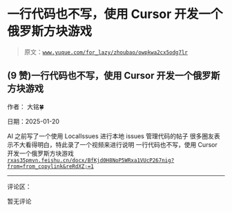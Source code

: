 # 一行代码也不写，使用 Cursor 开发一个俄罗斯方块游戏

> 原文：[`www.yuque.com/for_lazy/zhoubao/owpkwa2cx5odg7lr`](https://www.yuque.com/for_lazy/zhoubao/owpkwa2cx5odg7lr)

## (9 赞)一行代码也不写，使用 Cursor 开发一个俄罗斯方块游戏

作者： 大铭🍀

日期：2025-01-20

AI 之前写了一个使用 LocalIssues 进行本地 issues 管理代码的帖子 很多圈友表示不大看得明白，特此录了一个视频来进行说明
一行代码也不写，使用 Cursor 开发一个俄罗斯方块游戏 [`rxas35pmvn.feishu.cn/docx/BfKjd0H8NoP5WRxa1VUcP267nig?from=from_copylink&reRdXZ;=1`](https://rxas35pmvn.feishu.cn/docx/BfKjd0H8NoP5WRxa1VUcP267nig?from=from_copylink&reRdXZ;=1)

* * *

评论区：

暂无评论